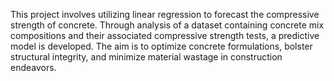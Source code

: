 This project involves utilizing linear regression to forecast the compressive strength of concrete. Through analysis of a dataset containing concrete mix compositions and their associated compressive strength tests, a predictive model is developed. The aim is to optimize concrete formulations, bolster structural integrity, and minimize material wastage in construction endeavors.
